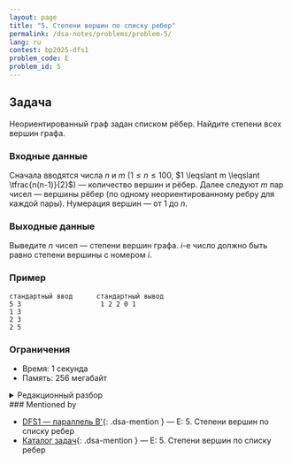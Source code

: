 ```yaml
---
layout: page
title: "5. Степени вершин по списку ребер"
permalink: /dsa-notes/problems/problem-5/
lang: ru
contest: bp2025-dfs1
problem_code: E
problem_id: 5
---
```


## Задача

Неориентированный граф задан списком рёбер. Найдите степени всех вершин графа.

### Входные данные

Сначала вводятся числа $n$ и $m$ ($1 \leqslant n \leqslant 100$, $1 \leqslant m \leqslant \tfrac{n(n-1)}{2}$) — количество вершин и рёбер. Далее следуют $m$ пар чисел — вершины рёбер (по одному неориентированному ребру для каждой пары). Нумерация вершин — от $1$ до $n$.

### Выходные данные

Выведите $n$ чисел — степени вершин графа. $i$-е число должно быть равно степени вершины с номером $i$.

### Пример

```
стандартный ввод      стандартный вывод
5 3                    1 2 2 0 1
1 3
2 3
2 5
```

### Ограничения

- Время: 1 секунда
- Память: 256 мегабайт

<details class="dsa-toggle">
<summary>Редакционный разбор</summary>

Заводим массив `deg` длины $n$ и изначально заполняем нулями. Для каждого считанного ребра $(u, v)$ увеличиваем `deg[u-1]` и `deg[v-1]` на единицу: ребро добавляет по одному к степени обоих концов.

Дальше выводим массив `deg` целиком в одной строке. Ограничения малы, поэтому достаточно $O(n + m)$ времени и $O(n)$ памяти. Никаких подводных камней, кроме аккуратной работы с нумерацией, нет.

</details>
### Mentioned by

<!-- dsa-mentioned-by:start -->
- [DFS1 — параллель B'](/dsa-notes/bp2025/contests/dfs1/){: .dsa-mention } — E: 5. Степени вершин по списку ребер
- [Каталог задач](/dsa-notes/problems/){: .dsa-mention } — E: 5. Степени вершин по списку ребер
<!-- dsa-mentioned-by:end -->

